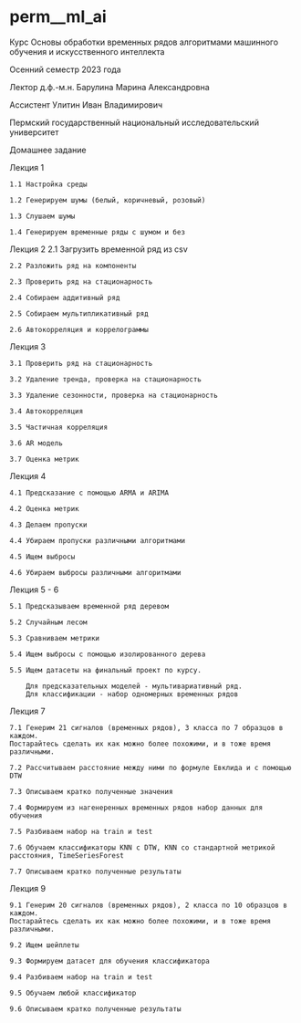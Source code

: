 # perm__ml_ai

Курс Основы обработки временных рядов алгоритмами машинного обучения и искусственного интеллекта

Осенний семестр 2023 года

Лектор д.ф.-м.н. Барулина Марина Александровна

Ассистент  Улитин Иван Владимирович

Пермский государственный национальный исследовательский университет

Домашнее задание

Лекция 1

    1.1 Настройка среды
    
    1.2 Генерируем шумы (белый, коричневый, розовый)
    
    1.3 Слушаем шумы
    
    1.4 Генерируем временные ряды с шумом и без


Лекция 2
    2.1 Загрузить временной ряд из csv
    
    2.2 Разложить ряд на компоненты
    
    2.3 Проверить ряд на стационарность
    
    2.4 Собираем аддитивный ряд
    
    2.5 Собираем мультипликативный ряд
    
    2.6 Автокорреляция и коррелограммы	


Лекция 3

    3.1 Проверить ряд на стационарность
    
    3.2 Удаление тренда, проверка на стационарность
    
    3.3 Удаление сезонности, проверка на стационарность
    
    3.4 Автокорреляция
    
    3.5 Частичная корреляция	
    
    3.6 AR модель
    
    3.7 Оценка метрик


Лекция 4

    4.1 Предсказание с помощью ARMA и ARIMA
    
    4.2 Оценка метрик
    
    4.3 Делаем пропуски
    
    4.4 Убираем пропуски различными алгоритмами
    
    4.5 Ищем выбросы
    
    4.6 Убираем выбросы различными алгоритмами


Лекция 5 - 6

    5.1 Предсказываем временной ряд деревом
    
    5.2 Случайным лесом
    
    5.3 Сравниваем метрики
    
    5.4 Ищем выбросы с помощью изолированного дерева
    
    5.5 Ищем датасеты на финальный проект по курсу. 
    
        Для предсказательных моделей - мультивариативный ряд. 
        Для классификации - набор одномерных временных рядов


Лекция 7

    7.1 Генерим 21 сигналов (временных рядов), 3 класса по 7 образцов в каждом.
    Постарайтесь сделать их как можно более похожими, и в тоже время различными.
    
    7.2 Рассчитываем расстояние между ними по формуле Евклида и с помощью DTW
    
    7.3 Описываем кратко полученные значения
    
    7.4 Формируем из нагенеренных временных рядов набор данных для обучения
    
    7.5 Разбиваем набор на train и test
    
    7.6 Обучаем классификаторы KNN с DTW, KNN со стандартной метрикой расстояния, TimeSeriesForest
    
    7.7 Описываем кратко полученные результаты



Лекция 9

    9.1 Генерим 20 сигналов (временных рядов), 2 класса по 10 образцов в каждом.
    Постарайтесь сделать их как можно более похожими, и в тоже время различными.
    
    9.2 Ищем шейплеты
    
    9.3 Формируем датасет для обучения классификатора
    
    9.4 Разбиваем набор на train и test
    
    9.5 Обучаем любой классификатор
    
    9.6 Описываем кратко полученные результаты


